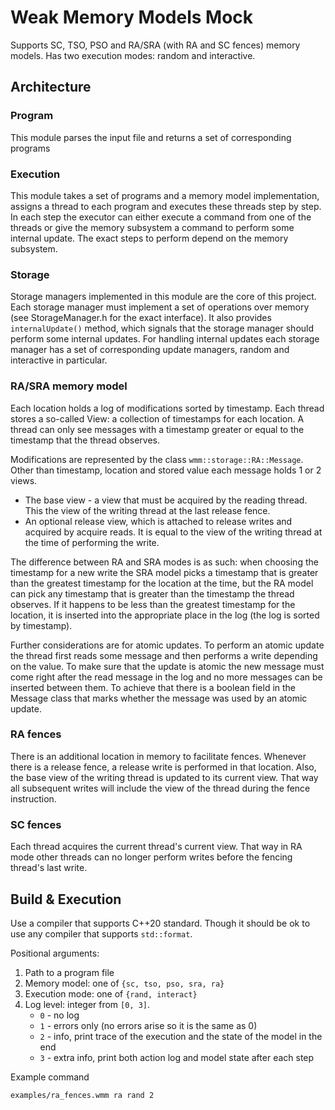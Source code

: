 # Weak Memory Models Mock

Supports SC, TSO, PSO and RA/SRA (with RA and SC fences) memory models. Has two
execution modes: random and interactive.

## Architecture

### Program

This module parses the input file and returns a set of corresponding
programs

### Execution

This module takes a set of programs and a memory model
implementation, assigns a thread to each program and executes these threads step
by step. In each step the executor can either execute a command from one of the
threads or give the memory subsystem a command to perform some internal update.
The exact steps to perform depend on the memory subsystem.

### Storage

Storage managers implemented in this module are the core of this
project. Each storage manager must implement a set of operations over
memory (see StorageManager.h for the exact interface). It also provides
`internalUpdate()` method, which signals that the storage manager should
perform some internal updates. For handling internal updates each storage
manager has a set of corresponding update managers, random and interactive
in particular.

### RA/SRA memory model

Each location holds a log of modifications sorted by timestamp. Each thread 
stores a so-called View: a collection of timestamps for each location. A thread
can only see messages with a timestamp greater or equal to the timestamp that
the thread observes. 

Modifications are represented by the class 
`wmm::storage::RA::Message`. Other than timestamp, location and stored value 
each message holds 1 or 2 views. 

* The base view - a view that must be acquired by the reading thread. 
This the view of the writing thread at the last release fence.
* An optional release view, which is attached to
release writes and acquired by acquire reads. It is equal to the view of 
the writing thread at the time of performing the write.

The difference between RA and SRA modes is as such: when choosing the timestamp
for a new write the SRA model picks a timestamp that is greater than the
greatest timestamp for the location at the time, but the RA model can pick any
timestamp that is greater than the timestamp the thread observes. If it happens
to be less than the greatest timestamp for the location, it is inserted into
the appropriate place in the log (the log is sorted by timestamp).

Further considerations are for atomic updates.
To perform an atomic update the thread first reads some message and then
performs a write depending on the value. To make sure that the update is atomic
the new message must come right after the read message in the log and no more
messages can be inserted between them. To achieve that there is a boolean field
in the Message class that marks whether the message was used by an atomic 
update.

### RA fences

There is an additional location in memory to facilitate
fences. Whenever there is a release fence, a release write is performed in that 
location. Also, the base view of the writing thread is updated to its current 
view. That way all subsequent writes will include the view of the thread
during the fence instruction.

### SC fences

Each thread acquires the current thread's current view.
That way in RA mode other threads can no longer perform writes before the
fencing thread's last write.

## Build & Execution

Use a compiler that supports C++20 standard. Though it should be ok to use any 
compiler that supports `std::format`.

Positional arguments:
1. Path to a program file
2. Memory model: one of `{sc, tso, pso, sra, ra}`
3. Execution mode: one of `{rand, interact}`
4. Log level: integer from `[0, 3]`. 
   * `0` - no log
   * `1` - errors only (no errors arise so it is the same as 0)
   * `2` - info, print trace of the execution and the state of the model in 
   the end
   * `3` - extra info, print both action log and model state after each step

Example command
```bash
examples/ra_fences.wmm ra rand 2
```